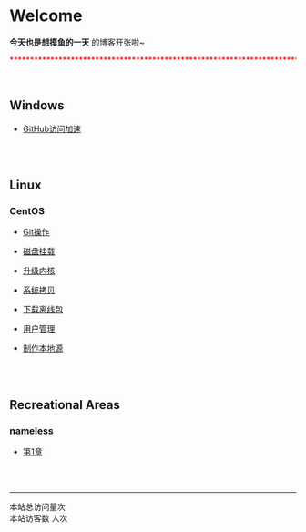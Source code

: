 # Welcome

**今天也是想摸鱼的一天** 的博客开张啦~

```json
*****************************************************************************************
```

<br />

## Windows

- [GitHub访问加速](windows/github访问加速.md)

<br /><br />

## Linux

### CentOS

- [Git操作](linux-cmd/centos7-git.md)

- [磁盘挂载](linux-cmd/centos7-磁盘挂载.md)

- [升级内核](linux-cmd/centos7-升级内核.md)

- [系统拷贝](linux-cmd/centos7-系统拷贝.md)

- [下载离线包](linux-cmd/centos7-下载离线包.md)

- [用户管理](linux-cmd/centos7-用户管理.md)

- [制作本地源](linux-cmd/centos7-制作本地源.md)

<br /><br />

## Recreational Areas

### nameless

- [第1章](chapter/chapter-001.md)



<br /><br />

------

<script async src="//busuanzi.ibruce.info/busuanzi/2.3/busuanzi.pure.mini.js"></script>
<link rel="stylesheet" href="//cdn.bootcss.com/font-awesome/4.3.0/css/font-awesome.min.css">

<span id="busuanzi_container_site_pv">本站总访问量<span id="busuanzi_value_site_pv"><i class="fa fa-spinner"></i></span>次</span><br /><span id="busuanzi_container_site_uv">本站访客数<span id="busuanzi_value_page_pv"><i class="fa fa-spinner fa-spin"></i></span> 人次
</span>


